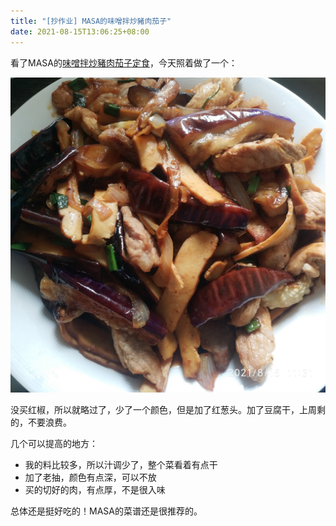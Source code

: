 ```yaml
---
title: "[抄作业] MASA的味噌拌炒豬肉茄子"
date: 2021-08-15T13:06:25+08:00
---
```


看了MASA的[味噌拌炒豬肉茄子定食](https://www.youtube.com/watch?v=ucEXNoVQdm0&ab_channel=MASA%E3%81%AE%E6%96%99%E7%90%86ABC)，今天照着做了一个：

![eggplant](/foods/eggplant.jpg)

没买红椒，所以就略过了，少了一个颜色，但是加了红葱头。加了豆腐干，上周剩的，不要浪费。

几个可以提高的地方：
* 我的料比较多，所以汁调少了，整个菜看着有点干
* 加了老抽，颜色有点深，可以不放
* 买的切好的肉，有点厚，不是很入味

总体还是挺好吃的！MASA的菜谱还是很推荐的。
